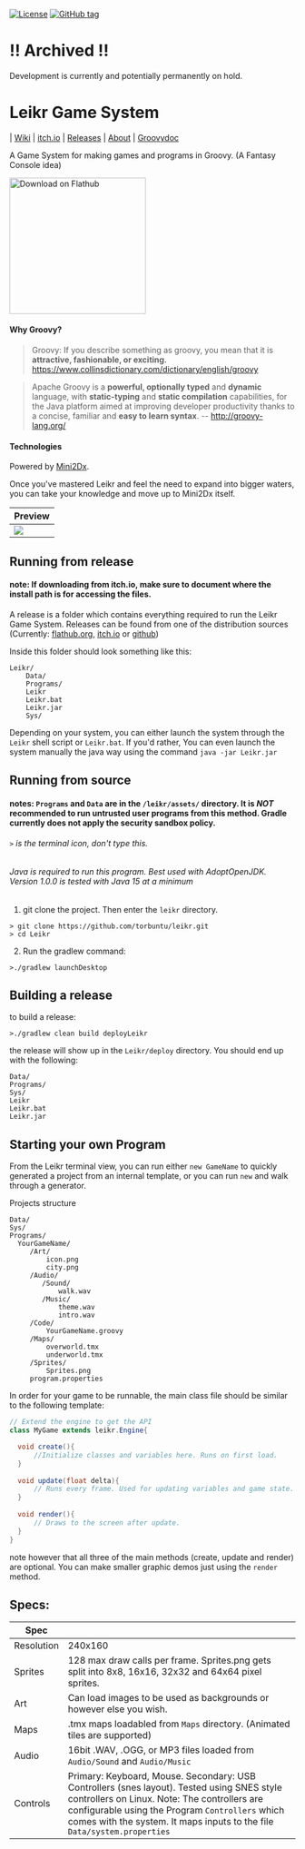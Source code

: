 [![License](https://img.shields.io/badge/License-Apache%202.0-blue.svg)](https://opensource.org/licenses/Apache-2.0)
[![GitHub tag](https://img.shields.io/github/tag/Torbuntu/Leikr)](https://GitHub.com/Torbuntu/Leikr/tags/)

# !! Archived !!
Development is currently and potentially permanently on hold. 


# Leikr Game System
| [Wiki](https://github.com/torbuntu/leikr/wiki) | [itch.io](https://torbuntu.itch.io/leikr) | [Releases](https://github.com/torbuntu/leikr/releases) | [About](https://torbuntu.github.io/Leikr/site/docs/about) | [Groovydoc](https://torbuntu.github.io/Leikr/groovydoc/index.html)

A Game System for making games and programs in Groovy. (A Fantasy Console idea)

<a href='https://flathub.org/apps/details/io.github.torbuntu.Leikr'><img width='240' alt='Download on Flathub' src='https://flathub.org/assets/badges/flathub-badge-en.png'/></a>

#### Why Groovy?

>Groovy: If you describe something as groovy, you mean that it is **attractive, fashionable, or exciting.**  https://www.collinsdictionary.com/dictionary/english/groovy

>Apache Groovy is a **powerful, optionally typed** and **dynamic** language, with **static-typing** and **static compilation** capabilities, for the Java platform aimed at improving developer productivity thanks to a concise, familiar and **easy to learn syntax**.
-- http://groovy-lang.org/


#### Technologies 
Powered by [Mini2Dx](https://mini2dx.org/). 

Once you've mastered Leikr and feel the need to expand into bigger waters, you can take your knowledge and move up to Mini2Dx itself.


| Preview                             |
|-------------------------------------|
| ![](showcase/showcase.gif?raw=true) |

## Running from release

#### note: If downloading from itch.io, make sure to document where the install path is for accessing the files.

A release is a folder which contains everything required to run the Leikr Game System. Releases can be found from one of the distribution sources (Currently: [flathub.org](https://flathub.org/apps/details/io.github.torbuntu.Leikr), [itch.io](https://torbuntu.itch.io/leikr) or [github](https://github.com/torbuntu/leikr/releases))

Inside this folder should look something like this:

```
Leikr/
    Data/
    Programs/
    Leikr
    Leikr.bat
    Leikr.jar
    Sys/    
```

Depending on your system, you can either launch the system through the `Leikr` shell script or `Leikr.bat`. If you'd rather, You can even launch the system manually the java way using the command `java -jar Leikr.jar`


## Running from source 

#### notes: `Programs` and `Data` are in the `/leikr/assets/` directory. It is *NOT* recommended to run untrusted user programs from this method. Gradle currently does not apply the security sandbox policy. 

###### `>` is the terminal icon, don't type this.

###### Java is required to run this program. Best used with AdoptOpenJDK. Version 1.0.0 is tested with Java 15 at a minimum


1. git clone the project. Then enter the `leikr` directory.

```
> git clone https://github.com/torbuntu/leikr.git
> cd Leikr
```

2. Run the gradlew command: 

`>./gradlew launchDesktop` 

## Building a release 

to build a release: 

`>./gradlew clean build deployLeikr` 

the release will show up in the `Leikr/deploy` directory. You should end up with the following:

```
Data/
Programs/
Sys/
Leikr
Leikr.bat
Leikr.jar
```

## Starting your own Program

From the Leikr terminal view, you can run either `new GameName` to quickly generated a project from an internal template, or you can run `new` and walk through a generator.

Projects structure
```
Data/
Sys/
Programs/
  YourGameName/
     /Art/
         icon.png
         city.png
     /Audio/
        /Sound/
            walk.wav
        /Music/
            theme.wav
            intro.wav
     /Code/ 
         YourGameName.groovy
     /Maps/
         overworld.tmx
         underworld.tmx
     /Sprites/
         Sprites.png
     program.properties
```

In order for your game to be runnable, the main class file should be similar to the following template:

```Groovy
// Extend the engine to get the API 
class MyGame extends leikr.Engine{

  void create(){
      //Initialize classes and variables here. Runs on first load.
  }
  
  void update(float delta){
      // Runs every frame. Used for updating variables and game state.
  }
  
  void render(){
      // Draws to the screen after update.
  }
}
```

note however that all three of the main methods (create, update and render) are optional. You can make smaller graphic demos just using the `render` method.


## Specs: 

| Spec       |                                                                                                                                                                                                                                                                           |
|------------|---------------------------------------------------------------------------------------------------------------------------------------------------------------------------------------------------------------------------------------------------------------------------|
| Resolution | 240x160                                                                                                                                                                                                                                                                   |
| Sprites    | 128 max draw calls per frame. Sprites.png gets split into 8x8, 16x16, 32x32 and 64x64 pixel sprites.                                                                                                                                                                      |
| Art        | Can load images to be used as backgrounds or however else you wish.                                                                                                                                                                                                       |
| Maps       | .tmx maps loadabled from `Maps` directory. (Animated tiles are supported)                                                                                                                                                                                                 |
| Audio      | 16bit .WAV, .OGG, or MP3 files loaded from `Audio/Sound` and `Audio/Music`                                                                                                                                                                                                |
| Controls   | Primary: Keyboard, Mouse. Secondary: USB Controllers (snes layout). Tested using SNES style controllers on Linux. Note: The controllers are configurable using the Program `Controllers` which comes with the system. It maps inputs to the file `Data/system.properties` |

